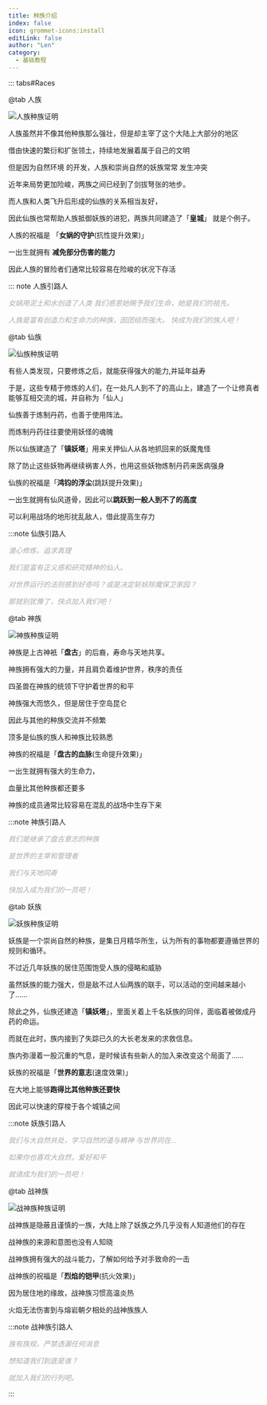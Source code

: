 ```yaml
---
title: 种族介绍
index: false
icon: grommet-icons:install
editLink: false
author: "Len"
category:
  - 基础教程
---
```

::: tabs#Races

@tab 人族

![人族种族证明](https://s2.loli.net/2023/06/23/Dprwtn938VxLKFQ.png)

人族虽然并不像其他种族那么强壮，但是却主宰了这个大陆上大部分的地区

借由快速的繁衍和扩张领土，持续地发展着属于自己的文明

但是因为自然环境 的开发，人族和崇尚自然的妖族常常 发生冲突

近年来局势更加险峻，两族之间已经到了剑拔弩张的地步。

而人族和人类飞升后形成的仙族的关系相当友好，

因此仙族也常帮助人族抵御妖族的进犯，两族共同建造了「**皇城**」 就是个例子。

人族的祝福是 「**女娲的守护**(抗性提升效果)」

一出生就拥有 **减免部分伤害的能力**

因此人族的冒险者们通常比较容易在险峻的状况下存活

::: note 人族引路人

<span style="color: #AAAAAA;"><span style="font-style: italic;">女娲用泥土和水创造了人类
</span></span><span style="color: #AAAAAA;"><span style="font-style: italic;">我们感恩她赐予我们生命，她是我们的祖先。
</span></span>

<span style="color: #AAAAAA;"><span style="font-style: italic;">人族是富有创造力和生命力的种族，因团结而强大。
</span></span><span style="color: #AAAAAA;"><span style="font-style: italic;">快成为我们的族人吧！</span></span>





@tab 仙族

![仙族种族证明](https://s2.loli.net/2023/06/23/VL2zvoPbJhmcpeK.png)

有些人类发现，只要修炼之后，就能获得强大的能力,并延年益寿

于是，这些专精于修炼的人们，在一处凡人到不了的高山上，建造了一个让修真者能够互相交流的城，并自称为「仙人」

仙族善于炼制丹药，也善于使用阵法。

而炼制丹药往往要使用妖怪的魂魄

所以仙族建造了「**镇妖塔**」用来关押仙人从各地抓回来的妖魔鬼怪

除了防止这些妖物再继续祸害人外，也用这些妖物炼制丹药来医病强身

仙族的祝福是「**鸿钧的浮尘**(跳跃提升效果)」

一出生就拥有仙风道骨，因此可以**跳跃到一般人到不了的高度**

可以利用战场的地形扰乱敌人，借此提高生存力

:::note 仙族引路人

*<span style="color: #AAAAAA;">潜心修炼，追求真理
</span>*

*<span style="color: #AAAAAA;">我们是富有正义感和研究精神的仙人。</span>*

*<span style="color: #AAAAAA;">对世界运行的法则感到好奇吗？或是决定斩妖除魔保卫家园？</span>*

*<span style="color: #AAAAAA;">那就别犹豫了，快点加入我们吧！</span>*

@tab 神族

![神族种族证明](https://s2.loli.net/2023/06/23/Q3DJ4qogTfUFud1.png)

神族是上古神衹「**盘古**」的后裔，寿命与天地共享。

神族拥有强大的力量，并且肩负着维护世界，秩序的责任

四圣兽在神族的统领下守护着世界的和平

神族强大而悠久，但是居住于空岛昆仑

因此与其他的种族交流并不频繁

顶多是仙族的族人和神族比较熟悉


神族的祝福是「**盘古的血脉**(生命提升效果)」

一出生就拥有强大的生命力，

血量比其他种族都还要多

神族的成员通常比较容易在混乱的战场中生存下来

:::note 神族引路人

<span style="color: #AAAAAA;"><span style="font-style: italic;">我们是继承了盘古意志的种族
</span></span>

<span style="color: #AAAAAA;"><span style="font-style: italic;">是世界的主宰和管理者
</span></span>

<span style="color: #AAAAAA;"><span style="font-style: italic;">我们与天地同寿
</span></span>

<span style="color: #AAAAAA;"><span style="font-style: italic;">快加入成为我们的一员吧！</span></span>

@tab 妖族

![妖族种族证明](https://s2.loli.net/2023/06/23/MiWUdm5QALhtoKF.png)

妖族是一个崇尚自然的种族，是集日月精华所生，认为所有的事物都要遵循世界的规则和循环。

不过近几年妖族的居住范围饱受人族的侵略和威胁

虽然妖族的能力强大，但是敌不过人仙两族的联手，可以活动的空间越来越小了……

除此之外，仙族还建造「**镇妖塔**」，里面关着上千名妖族的同伴，面临着被做成丹药的命运。

而就在此时，族内接到了失踪已久的大长老发来的求救信息。

族内弥漫着一股沉重的气息，是时候该有些新人的加入来改变这个局面了……

妖族的祝福是「**世界的意志**(速度效果)」

在大地上能够**跑得比其他种族还要快**

因此可以快速的穿梭于各个城镇之间

:::note 妖族引路人

<span style="color: #AAAAAA;"><span style="font-style: italic;">我们与大自然共处，学习自然的道与精神
</span></span><span style="color: #AAAAAA;"><span style="font-style: italic;">与世界同在…
</span></span>

<span style="color: #AAAAAA;"><span style="font-style: italic;">如果你也喜欢大自然，爱好和平
</span></span>

<span style="color: #AAAAAA;"><span style="font-style: italic;">就请成为我们的一员吧！</span></span>



@tab 战神族

![战神族种族证明](https://s2.loli.net/2023/06/23/FcImrG7zEYq8sZb.png)

战神族是隐蔽且谨慎的一族，大陆上除了妖族之外几乎没有人知道他们的存在

战神族的来源和意图也没有人知晓

战神族拥有强大的战斗能力，了解如何给予对手致命的一击



战神族的祝福是「**烈焰的铠甲**(抗火效果)」

因为居住地的缘故，战神族习惯高温炎热

火焰无法伤害到与熔岩朝夕相处的战神族族人

:::note 战神族引路人

<span style="color: #AAAAAA;"><span style="font-style: italic;">族有族规，严禁透漏任何消息
</span></span>

<span style="color: #AAAAAA;"><span style="font-style: italic;">想知道我们到底是谁？
</span></span>

<span style="color: #AAAAAA;"><span style="font-style: italic;">就加入我们的行列吧。</span></span>

:::



